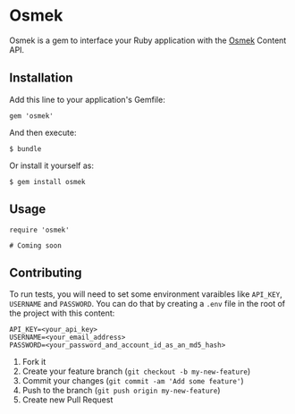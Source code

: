 # Osmek

Osmek is a gem to interface your Ruby application with the [Osmek](http://osmek.com) Content API.

## Installation

Add this line to your application's Gemfile:

    gem 'osmek'

And then execute:

    $ bundle

Or install it yourself as:

    $ gem install osmek

## Usage

    require 'osmek'

    # Coming soon

## Contributing

To run tests, you will need to set some environment varaibles like `API_KEY`, `USERNAME` and `PASSWORD`.
You can do that by creating a `.env` file in the root of the project with this content:

```
API_KEY=<your_api_key>
USERNAME=<your_email_address>
PASSWORD=<your_password_and_account_id_as_an_md5_hash>
```

1. Fork it
2. Create your feature branch (`git checkout -b my-new-feature`)
3. Commit your changes (`git commit -am 'Add some feature'`)
4. Push to the branch (`git push origin my-new-feature`)
5. Create new Pull Request
